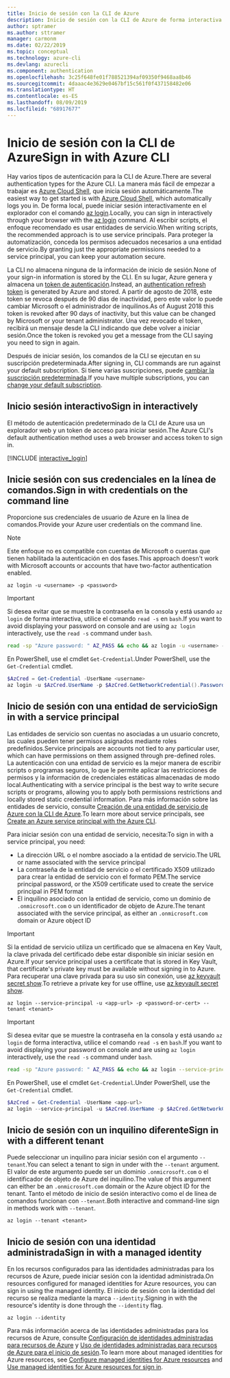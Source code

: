 ```yaml
---
title: Inicio de sesión con la CLI de Azure
description: Inicio de sesión con la CLI de Azure de forma interactiva o con credenciales locales
author: sptramer
ms.author: sttramer
manager: carmonm
ms.date: 02/22/2019
ms.topic: conceptual
ms.technology: azure-cli
ms.devlang: azurecli
ms.component: authentication
ms.openlocfilehash: 3c25f648fe01f788521394af09350f9468aa8b46
ms.sourcegitcommit: 4daaac4e3629e0467bf15c561f0f437158482e06
ms.translationtype: HT
ms.contentlocale: es-ES
ms.lasthandoff: 08/09/2019
ms.locfileid: "68917677"
---
```

# <a name="sign-in-with-azure-cli"></a><span data-ttu-id="9127c-103">Inicio de sesión con la CLI de Azure</span><span class="sxs-lookup"><span data-stu-id="9127c-103">Sign in with Azure CLI</span></span> 

<span data-ttu-id="9127c-104">Hay varios tipos de autenticación para la CLI de Azure.</span><span class="sxs-lookup"><span data-stu-id="9127c-104">There are several authentication types for the Azure CLI.</span></span> <span data-ttu-id="9127c-105">La manera más fácil de empezar a trabajar es [Azure Cloud Shell](/azure/cloud-shell/overview), que inicia sesión automáticamente.</span><span class="sxs-lookup"><span data-stu-id="9127c-105">The easiest way to get started is with [Azure Cloud Shell](/azure/cloud-shell/overview), which automatically logs you in.</span></span>
<span data-ttu-id="9127c-106">De forma local, puede iniciar sesión interactivamente en el explorador con el comando [az login](/cli/azure/reference-index#az-login).</span><span class="sxs-lookup"><span data-stu-id="9127c-106">Locally, you can sign in interactively through your browser with the [az login](/cli/azure/reference-index#az-login) command.</span></span> <span data-ttu-id="9127c-107">Al escribir scripts, el enfoque recomendado es usar entidades de servicio.</span><span class="sxs-lookup"><span data-stu-id="9127c-107">When writing scripts, the recommended approach is to use service principals.</span></span> <span data-ttu-id="9127c-108">Para proteger la automatización, conceda los permisos adecuados necesarios a una entidad de servicio.</span><span class="sxs-lookup"><span data-stu-id="9127c-108">By granting just the appropriate permissions needed to a service principal, you can keep your automation secure.</span></span>

<span data-ttu-id="9127c-109">La CLI no almacena ninguna de la información de inicio de sesión.</span><span class="sxs-lookup"><span data-stu-id="9127c-109">None of your sign-in information is stored by the CLI.</span></span> <span data-ttu-id="9127c-110">En su lugar, Azure genera y almacena un [token de autenticación](https://docs.microsoft.com/azure/active-directory/develop/v1-id-and-access-tokens#refresh-tokens).</span><span class="sxs-lookup"><span data-stu-id="9127c-110">Instead, an [authentication refresh token](https://docs.microsoft.com/azure/active-directory/develop/v1-id-and-access-tokens#refresh-tokens) is generated by Azure and stored.</span></span> <span data-ttu-id="9127c-111">A partir de agosto de 2018, este token se revoca después de 90 días de inactividad, pero este valor lo puede cambiar Microsoft o el administrador de inquilinos.</span><span class="sxs-lookup"><span data-stu-id="9127c-111">As of August 2018 this token is revoked after 90 days of inactivity, but this value can be changed by Microsoft or your tenant administrator.</span></span> <span data-ttu-id="9127c-112">Una vez revocado el token, recibirá un mensaje desde la CLI indicando que debe volver a iniciar sesión.</span><span class="sxs-lookup"><span data-stu-id="9127c-112">Once the token is revoked you get a message from the CLI saying you need to sign in again.</span></span>

<span data-ttu-id="9127c-113">Después de iniciar sesión, los comandos de la CLI se ejecutan en su suscripción predeterminada.</span><span class="sxs-lookup"><span data-stu-id="9127c-113">After signing in, CLI commands are run against your default subscription.</span></span> <span data-ttu-id="9127c-114">Si tiene varias suscripciones, puede [cambiar la suscripción predeterminada](manage-azure-subscriptions-azure-cli.md).</span><span class="sxs-lookup"><span data-stu-id="9127c-114">If you have multiple subscriptions, you can [change your default subscription](manage-azure-subscriptions-azure-cli.md).</span></span>

## <a name="sign-in-interactively"></a><span data-ttu-id="9127c-115">Inicio sesión interactivo</span><span class="sxs-lookup"><span data-stu-id="9127c-115">Sign in interactively</span></span>

<span data-ttu-id="9127c-116">El método de autenticación predeterminado de la CLI de Azure usa un explorador web y un token de acceso para iniciar sesión.</span><span class="sxs-lookup"><span data-stu-id="9127c-116">The Azure CLI's default authentication method uses a web browser and access token to sign in.</span></span>

[!INCLUDE [interactive_login](includes/interactive-login.md)]

## <a name="sign-in-with-credentials-on-the-command-line"></a><span data-ttu-id="9127c-117">Inicie sesión con sus credenciales en la línea de comandos.</span><span class="sxs-lookup"><span data-stu-id="9127c-117">Sign in with credentials on the command line</span></span>

<span data-ttu-id="9127c-118">Proporcione sus credenciales de usuario de Azure en la línea de comandos.</span><span class="sxs-lookup"><span data-stu-id="9127c-118">Provide your Azure user credentials on the command line.</span></span>

> [!Note]
> <span data-ttu-id="9127c-119">Este enfoque no es compatible con cuentas de Microsoft o cuentas que tienen habilitada la autenticación en dos fases.</span><span class="sxs-lookup"><span data-stu-id="9127c-119">This approach doesn't work with Microsoft accounts or accounts that have two-factor authentication enabled.</span></span>

```azurecli-interactive
az login -u <username> -p <password>
```

> [!IMPORTANT]
> <span data-ttu-id="9127c-120">Si desea evitar que se muestre la contraseña en la consola y está usando `az login` de forma interactiva, utilice el comando `read -s` en `bash`.</span><span class="sxs-lookup"><span data-stu-id="9127c-120">If you want to avoid displaying your password on console and are using `az login` interactively, use the `read -s` command under `bash`.</span></span>
>
> ```bash
> read -sp "Azure password: " AZ_PASS && echo && az login -u <username> -p $AZ_PASS
> ```
>
> <span data-ttu-id="9127c-121">En PowerShell, use el cmdlet `Get-Credential`.</span><span class="sxs-lookup"><span data-stu-id="9127c-121">Under PowerShell, use the `Get-Credential` cmdlet.</span></span>
>
> ```powershell
> $AzCred = Get-Credential -UserName <username>
> az login -u $AzCred.UserName -p $AzCred.GetNetworkCredential().Password
> ```

## <a name="sign-in-with-a-service-principal"></a><span data-ttu-id="9127c-122">Inicio de sesión con una entidad de servicio</span><span class="sxs-lookup"><span data-stu-id="9127c-122">Sign in with a service principal</span></span>

<span data-ttu-id="9127c-123">Las entidades de servicio son cuentas no asociadas a un usuario concreto, las cuales pueden tener permisos asignados mediante roles predefinidos.</span><span class="sxs-lookup"><span data-stu-id="9127c-123">Service principals are accounts not tied to any particular user, which can have permissions on them assigned through pre-defined roles.</span></span> <span data-ttu-id="9127c-124">La autenticación con una entidad de servicio es la mejor manera de escribir scripts o programas seguros, lo que le permite aplicar las restricciones de permisos y la información de credenciales estáticas almacenadas de modo local.</span><span class="sxs-lookup"><span data-stu-id="9127c-124">Authenticating with a service principal is the best way to write secure scripts or programs, allowing you to apply both permissions restrictions and locally stored static credential information.</span></span> <span data-ttu-id="9127c-125">Para más información sobre las entidades de servicio, consulte [Creación de una entidad de servicio de Azure con la CLI de Azure](create-an-azure-service-principal-azure-cli.md).</span><span class="sxs-lookup"><span data-stu-id="9127c-125">To learn more about service principals, see [Create an Azure service principal with the Azure CLI](create-an-azure-service-principal-azure-cli.md).</span></span>

<span data-ttu-id="9127c-126">Para iniciar sesión con una entidad de servicio, necesita:</span><span class="sxs-lookup"><span data-stu-id="9127c-126">To sign in with a service principal, you need:</span></span>

* <span data-ttu-id="9127c-127">La dirección URL o el nombre asociado a la entidad de servicio.</span><span class="sxs-lookup"><span data-stu-id="9127c-127">The URL or name associated with the service principal</span></span>
* <span data-ttu-id="9127c-128">La contraseña de la entidad de servicio o el certificado X509 utilizado para crear la entidad de servicio con el formato PEM.</span><span class="sxs-lookup"><span data-stu-id="9127c-128">The service principal password, or the X509 certificate used to create the service principal in PEM format</span></span>
* <span data-ttu-id="9127c-129">El inquilino asociado con la entidad de servicio, como un dominio de `.onmicrosoft.com` o un identificador de objeto de Azure.</span><span class="sxs-lookup"><span data-stu-id="9127c-129">The tenant associated with the service principal, as either an `.onmicrosoft.com` domain or Azure object ID</span></span>

> [!IMPORTANT]
>
> <span data-ttu-id="9127c-130">Si la entidad de servicio utiliza un certificado que se almacena en Key Vault, la clave privada del certificado debe estar disponible sin iniciar sesión en Azure.</span><span class="sxs-lookup"><span data-stu-id="9127c-130">If your service principal uses a certificate that is stored in Key Vault, that certificate's private key must be available without signing in to Azure.</span></span> <span data-ttu-id="9127c-131">Para recuperar una clave privada para su uso sin conexión, use [az keyvault secret show](/cli/azure/keyvault/secret).</span><span class="sxs-lookup"><span data-stu-id="9127c-131">To retrieve a private key for use offline, use [az keyvault secret show](/cli/azure/keyvault/secret).</span></span>

```azurecli-interactive
az login --service-principal -u <app-url> -p <password-or-cert> --tenant <tenant>
```

> [!IMPORTANT]
> <span data-ttu-id="9127c-132">Si desea evitar que se muestre la contraseña en la consola y está usando `az login` de forma interactiva, utilice el comando `read -s` en `bash`.</span><span class="sxs-lookup"><span data-stu-id="9127c-132">If you want to avoid displaying your password on console and are using `az login` interactively, use the `read -s` command under `bash`.</span></span>
>
> ```bash
> read -sp "Azure password: " AZ_PASS && echo && az login --service-principal -u <app-url> -p $AZ_PASS --tenant <tenant>
> ```
>
> <span data-ttu-id="9127c-133">En PowerShell, use el cmdlet `Get-Credential`.</span><span class="sxs-lookup"><span data-stu-id="9127c-133">Under PowerShell, use the `Get-Credential` cmdlet.</span></span>
>
> ```powershell
> $AzCred = Get-Credential -UserName <app-url>
> az login --service-principal -u $AzCred.UserName -p $AzCred.GetNetworkCredential().Password --tenant <tenant>
> ```

## <a name="sign-in-with-a-different-tenant"></a><span data-ttu-id="9127c-134">Inicio de sesión con un inquilino diferente</span><span class="sxs-lookup"><span data-stu-id="9127c-134">Sign in with a different tenant</span></span>

<span data-ttu-id="9127c-135">Puede seleccionar un inquilino para iniciar sesión con el argumento `--tenant`.</span><span class="sxs-lookup"><span data-stu-id="9127c-135">You can select a tenant to sign in under with the `--tenant` argument.</span></span> <span data-ttu-id="9127c-136">El valor de este argumento puede ser un dominio `.onmicrosoft.com` o el identificador de objeto de Azure del inquilino.</span><span class="sxs-lookup"><span data-stu-id="9127c-136">The value of this argument can either be an `.onmicrosoft.com` domain or the Azure object ID for the tenant.</span></span> <span data-ttu-id="9127c-137">Tanto el método de inicio de sesión interactivo como el de línea de comandos funcionan con `--tenant`.</span><span class="sxs-lookup"><span data-stu-id="9127c-137">Both interactive and command-line sign in methods work with `--tenant`.</span></span>

```azurecli-interactive
az login --tenant <tenant>
```

## <a name="sign-in-with-a-managed-identity"></a><span data-ttu-id="9127c-138">Inicio de sesión con una identidad administrada</span><span class="sxs-lookup"><span data-stu-id="9127c-138">Sign in with a managed identity</span></span>

<span data-ttu-id="9127c-139">En los recursos configurados para las identidades administradas para los recursos de Azure, puede iniciar sesión con la identidad administrada.</span><span class="sxs-lookup"><span data-stu-id="9127c-139">On resources configured for managed identities for Azure resources, you can sign in using the managed identity.</span></span> <span data-ttu-id="9127c-140">El inicio de sesión con la identidad del recurso se realiza mediante la marca `--identity`.</span><span class="sxs-lookup"><span data-stu-id="9127c-140">Signing in with the resource's identity is done through the `--identity` flag.</span></span>

```azurecli-interactive
az login --identity
```

<span data-ttu-id="9127c-141">Para más información acerca de las identidades administradas para los recursos de Azure, consulte [Configuración de identidades administradas para recursos de Azure](https://docs.microsoft.com/azure/active-directory/managed-identities-azure-resources/qs-configure-cli-windows-vm) y [Uso de identidades administradas para recursos de Azure para el inicio de sesión](https://docs.microsoft.com/azure/active-directory/managed-identities-azure-resources/how-to-use-vm-sign-in).</span><span class="sxs-lookup"><span data-stu-id="9127c-141">To learn more about managed identities for Azure resources, see [Configure managed identities for Azure resources](https://docs.microsoft.com/azure/active-directory/managed-identities-azure-resources/qs-configure-cli-windows-vm) and [Use managed identities for Azure resources for sign in](https://docs.microsoft.com/azure/active-directory/managed-identities-azure-resources/how-to-use-vm-sign-in).</span></span>
